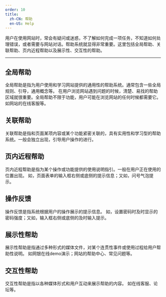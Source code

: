 ```yaml
---
order: 10
title:
  zh-CN: 帮助
  en-US: Help
---
```


用户在使用网站时，常会有疑问或迷惑，不了解如何完成一项任务，不知道如何处理错误，或者需要与网站对话。帮助系统就显得非常重要。这里包括全局帮助、关联帮助、页内近程帮助以及展示性、交互性的帮助。

---

## 全局帮助
全局帮助是指为用户使用和学习网站提供的通用性的帮助系统。通常包含一些全局规则、引导，通用概念等。
在用户浏览网站遇到问题的时候，清楚、易找的帮助区域就很重要。全局帮助不限于功能，用户可能在浏览网站的任何时候都需要它。如网站的在线客服等。


## 关联帮助
关联帮助是指和页面某项内容或某个功能紧密关联的，具有实用性和学习型的帮助系统。一般会独立出现，引导用户操作的进行。

## 页内近程帮助
页内近程帮助是指为某个操作或功能提供的使用说明指引。一般在用户正在使用的位置出现。
如，页面表单的输入框右侧或底侧的提示信息；又如，问号气泡提示。

## 操作反馈
操作反馈是指系统根据用户的操作展示的提示信息。
如，设置密码时及时显示的密码强度；又如，输入框右侧或底侧的及时输入提示。

## 展示性帮助
展示性帮助是指通过多种形式的媒体文件，对某个连贯性事件或使用过程给用户帮助性说明。
如网银在线demo演示；网站的帮助中心、常见问题等。

## 交互性帮助
交互性帮助是指以各种媒体形式和用户互动来展示帮助的内容。
如在线客服、论坛等。

